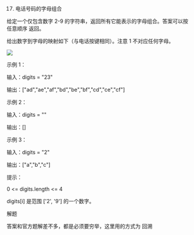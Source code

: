 17. 电话号码的字母组合

给定一个仅包含数字 2-9 的字符串，返回所有它能表示的字母组合。答案可以按 任意顺序 返回。

给出数字到字母的映射如下（与电话按键相同）。注意 1 不对应任何字母。

![](https://assets.leetcode-cn.com/aliyun-lc-upload/original_images/17_telephone_keypad.png)

示例 1：

输入：digits = "23"

输出：["ad","ae","af","bd","be","bf","cd","ce","cf"]

示例 2：

输入：digits = ""

输出：[]

示例 3：

输入：digits = "2"

输出：["a","b","c"]


提示：

0 <= digits.length <= 4

digits[i] 是范围 ['2', '9'] 的一个数字。


解题

答案和官方题解差不多，都是必须要穷举，这里用的方式为 回溯


